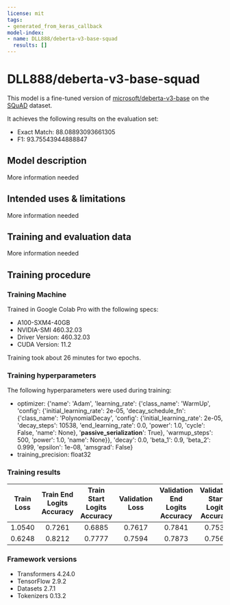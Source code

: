 ```yaml
---
license: mit
tags:
- generated_from_keras_callback
model-index:
- name: DLL888/deberta-v3-base-squad
  results: []
---
```


<!-- This model card has been generated automatically according to the information Keras had access to. You should
probably proofread and complete it, then remove this comment. -->

# DLL888/deberta-v3-base-squad

This model is a fine-tuned version of [microsoft/deberta-v3-base](https://huggingface.co/microsoft/deberta-v3-base) on the [SQuAD](https://huggingface.co/datasets/squad) dataset.

It achieves the following results on the evaluation set:

- Exact Match: 88.08893093661305
- F1: 93.75543944888847

## Model description

More information needed

## Intended uses & limitations

More information needed

## Training and evaluation data

More information needed

## Training procedure

### Training Machine

Trained in Google Colab Pro with the following specs:

- A100-SXM4-40GB
- NVIDIA-SMI 460.32.03
- Driver Version: 460.32.03
- CUDA Version: 11.2

Training took about 26 minutes for two epochs.

### Training hyperparameters

The following hyperparameters were used during training:
- optimizer: {'name': 'Adam', 'learning_rate': {'class_name': 'WarmUp', 'config': {'initial_learning_rate': 2e-05, 'decay_schedule_fn': {'class_name': 'PolynomialDecay', 'config': {'initial_learning_rate': 2e-05, 'decay_steps': 10538, 'end_learning_rate': 0.0, 'power': 1.0, 'cycle': False, 'name': None}, '__passive_serialization__': True}, 'warmup_steps': 500, 'power': 1.0, 'name': None}}, 'decay': 0.0, 'beta_1': 0.9, 'beta_2': 0.999, 'epsilon': 1e-08, 'amsgrad': False}
- training_precision: float32

### Training results

| Train Loss | Train End Logits Accuracy | Train Start Logits Accuracy | Validation Loss | Validation End Logits Accuracy | Validation Start Logits Accuracy | Epoch |
|:----------:|:-------------------------:|:---------------------------:|:---------------:|:------------------------------:|:--------------------------------:|:-----:|
| 1.0540     | 0.7261                    | 0.6885                      | 0.7617          | 0.7841                         | 0.7530                           | 0     |
| 0.6248     | 0.8212                    | 0.7777                      | 0.7594          | 0.7873                         | 0.7569                           | 1     |


### Framework versions

- Transformers 4.24.0
- TensorFlow 2.9.2
- Datasets 2.7.1
- Tokenizers 0.13.2
